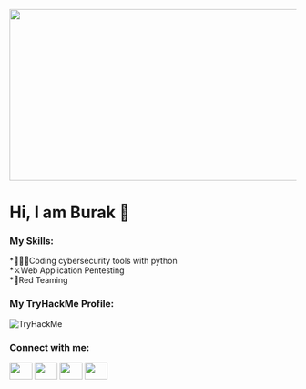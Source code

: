 <p align="center">
  <img width="800" height="300" src="https://media2.giphy.com/media/ANklhMEPlGYDRx0KD1/giphy.gif?cid=790b7611dc77520ab0eb323a16302b87b28d9af1eed4a5f7&rid=giphy.gif&ct=g">
</p>

<h1>Hi, I am Burak 👋</h1>

<h3>My Skills:</h3>
  *👨🏻‍💻Coding cybersecurity tools with python<br>
  *⚔️Web Application Pentesting<br>
  *🔶Red Teaming<br>
  
<h3>My TryHackMe Profile:</h3>
<img src="https://tryhackme-badges.s3.amazonaws.com/connec.png" alt="TryHackMe">

<h3 align="left">Connect with me:</h3>
<p align="left">
<a href="https://twitter.com/BurakHaseki4" target="blank"><img align="center" src="https://cdn.jsdelivr.net/npm/simple-icons@3.0.1/icons/twitter.svg" alt="" height="30" width="40" /></a>
<a href="https://www.instagram.com/burakhaseki0/" target="blank"><img align="center" src="https://cdn.jsdelivr.net/npm/simple-icons@3.0.1/icons/instagram.svg" alt="" height="30" width="40" /></a>
<a href="https://www.linkedin.com/in/burak-haseki-84898b250/" target="blank"><img align="center" src="https://cdn.jsdelivr.net/npm/simple-icons@3.0.1/icons/linkedin.svg" alt="" height="30" width="40" /></a>
<a href="https://t.me/connectht" target="blank"><img align="center" src="https://cdns.iconmonstr.com/wp-content/releases/preview/2018/240/iconmonstr-telegram-1.png" alt="" height="30" width="40" /></a>
  
  


